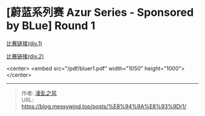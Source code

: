 # [蔚蓝系列赛 Azur Series - Sponsored by BLue] Round 1


[比赛链接(div.1)](https://acm.sdut.edu.cn/onlinejudge3/competitions-public/18/intro)

[比赛链接(div.2)](https://acm.sdut.edu.cn/onlinejudge3/competitions-public/19/intro)

&lt;center&gt;
	&lt;embed src=&#34;/pdf/bluer1.pdf&#34; width=&#34;1050&#34; height=&#34;1000&#34;&gt;
&lt;/center&gt;

---

> 作者: [凌乱之风](https://github.com/messywind)  
> URL: https://blog.messywind.top/posts/%E8%94%9A%E8%93%9Dr1/  

